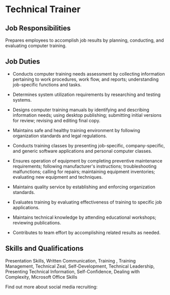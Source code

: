 # Technical Trainer

## Job Responsibilities

Prepares employees to accomplish job results by planning, conducting, and evaluating computer training.

## Job Duties

* Conducts computer training needs assessment by collecting information pertaining to work procedures, work flow, and reports; understanding job-specific functions and tasks.

* Determines system utilization requirements by researching and testing systems.

* Designs computer training manuals by identifying and describing information needs; using desktop publishing; submitting initial versions for review; revising and editing final copy.

* Maintains safe and healthy training environment by following organization standards and legal regulations.

* Conducts training classes by presenting job-specific, company-specific, and generic software applications and personal computer classes.

* Ensures operation of equipment by completing preventive maintenance requirements; following manufacturer&apos;s instructions; troubleshooting malfunctions; calling for repairs; maintaining equipment inventories; evaluating new equipment and techniques.

* Maintains quality service by establishing and enforcing organization standards.

* Evaluates training by evaluating effectiveness of training to specific job applications.

* Maintains technical knowledge by attending educational workshops; reviewing publications.

* Contributes to team effort by accomplishing related results as needed.

## Skills and Qualifications

Presentation Skills, Written Communication, Training , Training Management, Technical Zeal, Self-Development, Technical Leadership, Presenting Technical Information, Self-Confidence, Dealing with Complexity, Microsoft Office Skills

Find out more about social media recruiting:
